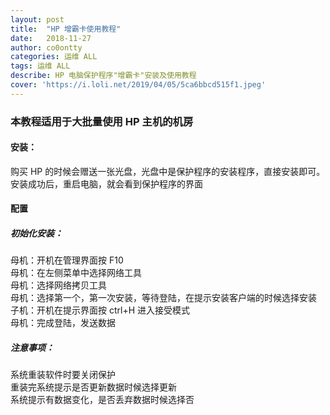 ```yaml
---
layout: post
title:  "HP 增霸卡使用教程"
date:   2018-11-27 
author: co0ontty
categories: 运维 ALL
tags: 运维 ALL
describe: HP 电脑保护程序"增霸卡"安装及使用教程
cover: 'https://i.loli.net/2019/04/05/5ca6bbcd515f1.jpeg'
---
```


### 本教程适用于大批量使用 HP 主机的机房

#### 安装：

购买 HP 的时候会赠送一张光盘，光盘中是保护程序的安装程序，直接安装即可。  
安装成功后，重启电脑，就会看到保护程序的界面   

#### 配置

##### 初始化安装：

母机：开机在管理界面按 F10  
母机：在左侧菜单中选择网络工具  
母机：选择网络拷贝工具  
母机：选择第一个，第一次安装，等待登陆，在提示安装客户端的时候选择安装    
子机：开机在提示界面按 ctrl+H 进入接受模式  
母机：完成登陆，发送数据  

##### 注意事项：

系统重装软件时要关闭保护  
重装完系统提示是否更新数据时候选择更新  
系统提示有数据变化，是否丢弃数据时候选择否  

